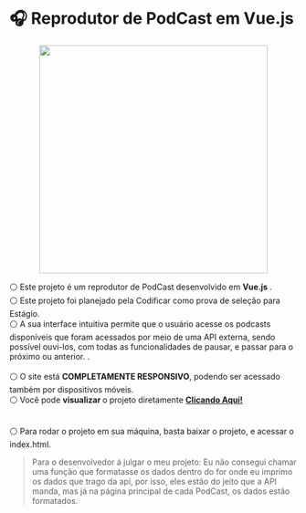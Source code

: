 ﻿# 🎧 Reprodutor de PodCast em Vue.js

<p align="center">
  <img src="https://codificar.com.br/wp-content/uploads/2022/01/AnyConv.com__logo-cod-1.webp" width="400" />
</p>

<div> ⚪ Este projeto é um reprodutor de PodCast desenvolvido em <b> Vue.js </b>. 
<br> ⚪ Este projeto foi planejado pela Codificar como prova de seleção para Estágio. <br>
⚪ A sua interface intuitiva permite que o usuário acesse os podcasts disponíveis que foram acessados por meio de uma API externa, sendo possível ouvi-los, com todas as funcionalidades de pausar, e passar para o próximo ou anterior. </b>. <br><br>
⚪ O site está <b> COMPLETAMENTE RESPONSIVO</b>, podendo ser acessado também por dispositivos móveis. <br> 
⚪ Você pode <b> visualizar </b> o projeto diretamente <b> <a href="https://camillij.github.io/PodCastr"> Clicando Aqui! </a></b> <br><br>

⚪ Para rodar o projeto em sua máquina, basta baixar o projeto, e acessar o index.html. </div>

> Para o desenvolvedor á julgar o meu projeto: Eu não consegui chamar uma função que formatasse os dados dentro do for onde eu imprimo os dados que trago da api, por isso, eles estão do jeito que a API manda, mas já na página principal de cada PodCast, os dados estão formatados.
